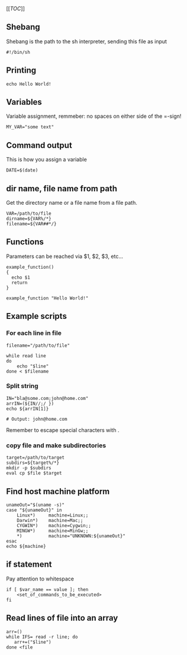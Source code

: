 [[_TOC_]]

## Shebang
Shebang is the path to the sh interpreter, sending this file as input
```console
#!/bin/sh
```

## Printing
```console
echo Hello World!
```

## Variables
Variable assignment, remmeber: no spaces on either side of the =-sign!
```console
MY_VAR="some text"
```

## Command output
This is how you assign a variable
```console
DATE=$(date)
```

## dir name, file name from path
Get the directory name or a file name from a file path.
```console
VAR=/path/to/file
dirname=${VAR%/*}
filename=${VAR##*/}
```

## Functions
Parameters can be reached via $1, $2, $3, etc...
```console
example_function()
{
  echo $1
  return
}

example_function "Hello World!"
```

## Example scripts

### For each line in file
```console
filename="/path/to/file"
 
while read line
do
    echo "$line"
done < $filename
```

### Split string
```console
IN="bla@some.com;john@home.com"
arrIN=(${IN//;/ })
echo ${arrIN[1]}

# Output: john@home.com
```
Remember to escape special characters with \.

### copy file and make subdirectories
```console
target=/path/to/target
subdirs=${target%/*}
mkdir -p $subdirs      
eval cp $file $target
```

## Find host machine platform
```console
unameOut="$(uname -s)"
case "${unameOut}" in
    Linux*)     machine=Linux;;
    Darwin*)    machine=Mac;;
    CYGWIN*)    machine=Cygwin;;
    MINGW*)     machine=MinGw;;
    *)          machine="UNKNOWN:${unameOut}"
esac
echo ${machine}
```

## if statement
Pay attention to whitespace
```console
if [ $var_name == value ]; then
    <set_of_commands_to_be_executed>
fi
```

## Read lines of file into an array
```console
arr=()
while IFS= read -r line; do
   arr+=("$line")
done <file
```
